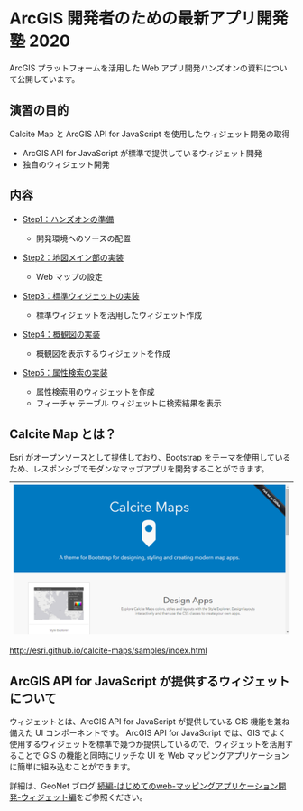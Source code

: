 # ArcGIS 開発者のための最新アプリ開発塾 2020
ArcGIS プラットフォームを活用した Web アプリ開発ハンズオンの資料について公開しています。

## 演習の目的
Calcite Map と ArcGIS API for JavaScript を使用したウィジェット開発の取得
- ArcGIS API for JavaScript が標準で提供しているウィジェット開発
- 独自のウィジェット開発

## 内容

- [Step1：ハンズオンの準備](./Step1.md#Step1ハンズオンの準備)
  - 開発環境へのソースの配置

- [Step2：地図メイン部の実装](./Step2.md#Step2地図メイン部の実装)
  - Web マップの設定

- [Step3：標準ウィジェットの実装](./Step3.md#Step3標準ウィジェットの実装)
  - 標準ウィジェットを活用したウィジェット作成

- [Step4：概観図の実装](./Step4.md#Step4概観図の実装)
  - 概観図を表示するウィジェットを作成

- [Step5：属性検索の実装](./Step5.md#Step5属性検索の実装)
  - 属性検索用のウィジェットを作成
  - フィーチャ テーブル ウィジェットに検索結果を表示

## Calcite Map とは？​
Esri がオープンソースとして提供しており、Bootstrap をテーマを使用しているため、レスポンシブでモダンなマップアプリを開発することができます。

|<img src="./img/calcite_map.png" width="600">|
|:-:|

http://esri.github.io/calcite-maps/samples/index.html

## ArcGIS API for JavaScript が提供するウィジェットについて​
ウィジェットとは、ArcGIS API for JavaScript が提供している GIS 機能を兼ね備えた UI コンポーネントです。  ArcGIS API for JavaScript では、GIS でよく使用するウィジェットを標準で幾つか提供しているので、ウィジェットを活用することで GIS の機能と同時にリッチな UI を Web マッピングアプリケーションに簡単に組み込むことができます。

詳細は、GeoNet ブログ [続編-はじめてのweb-マッピングアプリケーション開発-ウィジェット編](
https://community.esri.com/docs/DOC-14692)をご参照ください。 

### 

